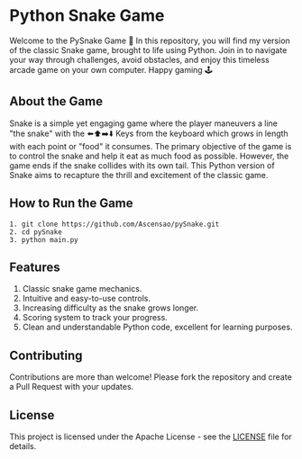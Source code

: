 # Python Snake Game

Welcome to the PySnake Game 🐍 In this repository, you will find my version of the classic Snake game, brought to life using Python. Join in to navigate your way through challenges, avoid obstacles, and enjoy this timeless arcade game on your own computer. Happy gaming 🕹️

## About the Game

Snake is a simple yet engaging game where the player maneuvers a line "the snake" with the ⬅️⬆️➡️⬇️ Keys from the keyboard which grows in length with each point or "food" it consumes. The primary objective of the game is to control the snake and help it eat as much food as possible. However, the game ends if the snake collides with its own tail. This Python version of Snake aims to recapture the thrill and excitement of the classic game.

## How to Run the Game

```
1. git clone https://github.com/Ascensao/pySnake.git
2. cd pySnake
3. python main.py
```

## Features

1. Classic snake game mechanics.
2. Intuitive and easy-to-use controls.
3. Increasing difficulty as the snake grows longer.
4. Scoring system to track your progress.
5. Clean and understandable Python code, excellent for learning purposes.

## Contributing

Contributions are more than welcome! Please fork the repository and create a Pull Request with your updates.

## License

This project is licensed under the Apache License - see the [LICENSE](LICENSE) file for details.